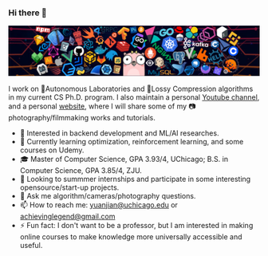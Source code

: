 ### Hi there 👋

![Developer Header](https://github.com/legendPerceptor/legendPerceptor/blob/main/icons/developer_header.png)

I work on 🤖Autonomous Laboratories and 💽Lossy Compression algorithms in my current CS Ph.D. program. I also maintain a personal [Youtube channel](https://www.youtube.com/channel/UCVSC0Mlk2qw2ks8lVt1WzBw), and a personal [website](https://www.liuyuanjian.com), where I will share some of my 📷photography/filmmaking works and tutorials.

- 🔭 Interested in backend development and ML/AI researches.
- 🌱 Currently learning optimization, reinforcement learning, and some courses on Udemy.
- 🎓 Master of Computer Science, GPA 3.93/4, UChicago; B.S. in Computer Science, GPA 3.85/4, ZJU.
- 🤔 Looking to summmer internships and participate in some interesting opensource/start-up projects.
- 💬 Ask me algorithm/cameras/photography questions.
- 📫 How to reach me: yuanjian@uchicago.edu or achievinglegend@gmail.com
- ⚡ Fun fact: I don't want to be a professor, but I am interested in making online courses to make knowledge more universally accessible and useful.

